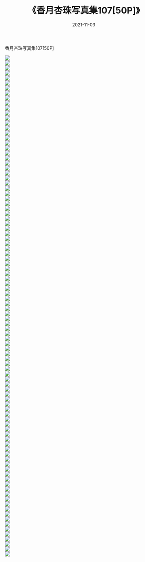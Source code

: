 ﻿---
layout: post
title:  《香月杏珠写真集107[50P]》
date:   2021-11-03
img: http://img.660000.xyz/Sharelink/性感/2021/香月杏珠写真集107[50P]/000.jpg
categories: [美女, 清纯, 唯美]
---

香月杏珠写真集107[50P]

  ![](http://img.660000.xyz/Sharelink/性感/2021/香月杏珠写真集107[50P]/001.jpg) <br> ![](http://img.660000.xyz/Sharelink/性感/2021/香月杏珠写真集107[50P]/002.jpg) <br> ![](http://img.660000.xyz/Sharelink/性感/2021/香月杏珠写真集107[50P]/003.jpg) <br> ![](http://img.660000.xyz/Sharelink/性感/2021/香月杏珠写真集107[50P]/004.jpg) <br> ![](http://img.660000.xyz/Sharelink/性感/2021/香月杏珠写真集107[50P]/005.jpg) <br> ![](http://img.660000.xyz/Sharelink/性感/2021/香月杏珠写真集107[50P]/006.jpg) <br> ![](http://img.660000.xyz/Sharelink/性感/2021/香月杏珠写真集107[50P]/007.jpg) <br> ![](http://img.660000.xyz/Sharelink/性感/2021/香月杏珠写真集107[50P]/008.jpg) <br> ![](http://img.660000.xyz/Sharelink/性感/2021/香月杏珠写真集107[50P]/009.jpg) <br> ![](http://img.660000.xyz/Sharelink/性感/2021/香月杏珠写真集107[50P]/010.jpg) <br> ![](http://img.660000.xyz/Sharelink/性感/2021/香月杏珠写真集107[50P]/011.jpg) <br> ![](http://img.660000.xyz/Sharelink/性感/2021/香月杏珠写真集107[50P]/012.jpg) <br> ![](http://img.660000.xyz/Sharelink/性感/2021/香月杏珠写真集107[50P]/013.jpg) <br> ![](http://img.660000.xyz/Sharelink/性感/2021/香月杏珠写真集107[50P]/014.jpg) <br> ![](http://img.660000.xyz/Sharelink/性感/2021/香月杏珠写真集107[50P]/015.jpg) <br> ![](http://img.660000.xyz/Sharelink/性感/2021/香月杏珠写真集107[50P]/016.jpg) <br> ![](http://img.660000.xyz/Sharelink/性感/2021/香月杏珠写真集107[50P]/017.jpg) <br> ![](http://img.660000.xyz/Sharelink/性感/2021/香月杏珠写真集107[50P]/018.jpg) <br> ![](http://img.660000.xyz/Sharelink/性感/2021/香月杏珠写真集107[50P]/019.jpg) <br> ![](http://img.660000.xyz/Sharelink/性感/2021/香月杏珠写真集107[50P]/020.jpg) <br> ![](http://img.660000.xyz/Sharelink/性感/2021/香月杏珠写真集107[50P]/021.jpg) <br> ![](http://img.660000.xyz/Sharelink/性感/2021/香月杏珠写真集107[50P]/022.jpg) <br> ![](http://img.660000.xyz/Sharelink/性感/2021/香月杏珠写真集107[50P]/023.jpg) <br> ![](http://img.660000.xyz/Sharelink/性感/2021/香月杏珠写真集107[50P]/024.jpg) <br> ![](http://img.660000.xyz/Sharelink/性感/2021/香月杏珠写真集107[50P]/025.jpg) <br> ![](http://img.660000.xyz/Sharelink/性感/2021/香月杏珠写真集107[50P]/026.jpg) <br> ![](http://img.660000.xyz/Sharelink/性感/2021/香月杏珠写真集107[50P]/027.jpg) <br> ![](http://img.660000.xyz/Sharelink/性感/2021/香月杏珠写真集107[50P]/028.jpg) <br> ![](http://img.660000.xyz/Sharelink/性感/2021/香月杏珠写真集107[50P]/029.jpg) <br> ![](http://img.660000.xyz/Sharelink/性感/2021/香月杏珠写真集107[50P]/030.jpg) <br> ![](http://img.660000.xyz/Sharelink/性感/2021/香月杏珠写真集107[50P]/031.jpg) <br> ![](http://img.660000.xyz/Sharelink/性感/2021/香月杏珠写真集107[50P]/032.jpg) <br> ![](http://img.660000.xyz/Sharelink/性感/2021/香月杏珠写真集107[50P]/033.jpg) <br> ![](http://img.660000.xyz/Sharelink/性感/2021/香月杏珠写真集107[50P]/034.jpg) <br> ![](http://img.660000.xyz/Sharelink/性感/2021/香月杏珠写真集107[50P]/035.jpg) <br> ![](http://img.660000.xyz/Sharelink/性感/2021/香月杏珠写真集107[50P]/036.jpg) <br> ![](http://img.660000.xyz/Sharelink/性感/2021/香月杏珠写真集107[50P]/037.jpg) <br> ![](http://img.660000.xyz/Sharelink/性感/2021/香月杏珠写真集107[50P]/038.jpg) <br> ![](http://img.660000.xyz/Sharelink/性感/2021/香月杏珠写真集107[50P]/039.jpg) <br> ![](http://img.660000.xyz/Sharelink/性感/2021/香月杏珠写真集107[50P]/040.jpg) <br> ![](http://img.660000.xyz/Sharelink/性感/2021/香月杏珠写真集107[50P]/041.jpg) <br> ![](http://img.660000.xyz/Sharelink/性感/2021/香月杏珠写真集107[50P]/042.jpg) <br> ![](http://img.660000.xyz/Sharelink/性感/2021/香月杏珠写真集107[50P]/043.jpg) <br> ![](http://img.660000.xyz/Sharelink/性感/2021/香月杏珠写真集107[50P]/044.jpg) <br> ![](http://img.660000.xyz/Sharelink/性感/2021/香月杏珠写真集107[50P]/045.jpg) <br> ![](http://img.660000.xyz/Sharelink/性感/2021/香月杏珠写真集107[50P]/046.jpg) <br> ![](http://img.660000.xyz/Sharelink/性感/2021/香月杏珠写真集107[50P]/047.jpg) <br> ![](http://img.660000.xyz/Sharelink/性感/2021/香月杏珠写真集107[50P]/048.jpg) <br> ![](http://img.660000.xyz/Sharelink/性感/2021/香月杏珠写真集107[50P]/049.jpg) <br> ![](http://img.660000.xyz/Sharelink/性感/2021/香月杏珠写真集107[50P]/050.jpg) <br> ![](http://img.660000.xyz/Sharelink/性感/2021/香月杏珠写真集107[50P]/051.jpg) <br> ![](http://img.660000.xyz/Sharelink/性感/2021/香月杏珠写真集107[50P]/052.jpg) <br> ![](http://img.660000.xyz/Sharelink/性感/2021/香月杏珠写真集107[50P]/053.jpg) <br> ![](http://img.660000.xyz/Sharelink/性感/2021/香月杏珠写真集107[50P]/054.jpg) <br> ![](http://img.660000.xyz/Sharelink/性感/2021/香月杏珠写真集107[50P]/055.jpg) <br> ![](http://img.660000.xyz/Sharelink/性感/2021/香月杏珠写真集107[50P]/056.jpg) <br> ![](http://img.660000.xyz/Sharelink/性感/2021/香月杏珠写真集107[50P]/057.jpg) <br> ![](http://img.660000.xyz/Sharelink/性感/2021/香月杏珠写真集107[50P]/058.jpg) <br> ![](http://img.660000.xyz/Sharelink/性感/2021/香月杏珠写真集107[50P]/059.jpg) <br> ![](http://img.660000.xyz/Sharelink/性感/2021/香月杏珠写真集107[50P]/060.jpg) <br> ![](http://img.660000.xyz/Sharelink/性感/2021/香月杏珠写真集107[50P]/061.jpg) <br> ![](http://img.660000.xyz/Sharelink/性感/2021/香月杏珠写真集107[50P]/062.jpg) <br> ![](http://img.660000.xyz/Sharelink/性感/2021/香月杏珠写真集107[50P]/063.jpg) <br> ![](http://img.660000.xyz/Sharelink/性感/2021/香月杏珠写真集107[50P]/064.jpg) <br> ![](http://img.660000.xyz/Sharelink/性感/2021/香月杏珠写真集107[50P]/065.jpg) <br> ![](http://img.660000.xyz/Sharelink/性感/2021/香月杏珠写真集107[50P]/066.jpg) <br> ![](http://img.660000.xyz/Sharelink/性感/2021/香月杏珠写真集107[50P]/067.jpg) <br> ![](http://img.660000.xyz/Sharelink/性感/2021/香月杏珠写真集107[50P]/068.jpg) <br> ![](http://img.660000.xyz/Sharelink/性感/2021/香月杏珠写真集107[50P]/069.jpg) <br> ![](http://img.660000.xyz/Sharelink/性感/2021/香月杏珠写真集107[50P]/070.jpg) <br> ![](http://img.660000.xyz/Sharelink/性感/2021/香月杏珠写真集107[50P]/071.jpg) <br> ![](http://img.660000.xyz/Sharelink/性感/2021/香月杏珠写真集107[50P]/072.jpg) <br> ![](http://img.660000.xyz/Sharelink/性感/2021/香月杏珠写真集107[50P]/073.jpg) <br> ![](http://img.660000.xyz/Sharelink/性感/2021/香月杏珠写真集107[50P]/074.jpg) <br> ![](http://img.660000.xyz/Sharelink/性感/2021/香月杏珠写真集107[50P]/075.jpg) <br> ![](http://img.660000.xyz/Sharelink/性感/2021/香月杏珠写真集107[50P]/076.jpg) <br> ![](http://img.660000.xyz/Sharelink/性感/2021/香月杏珠写真集107[50P]/077.jpg) <br> ![](http://img.660000.xyz/Sharelink/性感/2021/香月杏珠写真集107[50P]/078.jpg) <br> ![](http://img.660000.xyz/Sharelink/性感/2021/香月杏珠写真集107[50P]/079.jpg) <br> ![](http://img.660000.xyz/Sharelink/性感/2021/香月杏珠写真集107[50P]/080.jpg) <br> ![](http://img.660000.xyz/Sharelink/性感/2021/香月杏珠写真集107[50P]/081.jpg) <br> ![](http://img.660000.xyz/Sharelink/性感/2021/香月杏珠写真集107[50P]/082.jpg) <br> ![](http://img.660000.xyz/Sharelink/性感/2021/香月杏珠写真集107[50P]/083.jpg) <br> ![](http://img.660000.xyz/Sharelink/性感/2021/香月杏珠写真集107[50P]/084.jpg) <br> ![](http://img.660000.xyz/Sharelink/性感/2021/香月杏珠写真集107[50P]/085.jpg) <br> ![](http://img.660000.xyz/Sharelink/性感/2021/香月杏珠写真集107[50P]/086.jpg) <br> ![](http://img.660000.xyz/Sharelink/性感/2021/香月杏珠写真集107[50P]/087.jpg) <br> ![](http://img.660000.xyz/Sharelink/性感/2021/香月杏珠写真集107[50P]/088.jpg) <br> ![](http://img.660000.xyz/Sharelink/性感/2021/香月杏珠写真集107[50P]/089.jpg) <br> ![](http://img.660000.xyz/Sharelink/性感/2021/香月杏珠写真集107[50P]/090.jpg) <br> ![](http://img.660000.xyz/Sharelink/性感/2021/香月杏珠写真集107[50P]/091.jpg) <br> ![](http://img.660000.xyz/Sharelink/性感/2021/香月杏珠写真集107[50P]/092.jpg) <br> ![](http://img.660000.xyz/Sharelink/性感/2021/香月杏珠写真集107[50P]/093.jpg) <br> ![](http://img.660000.xyz/Sharelink/性感/2021/香月杏珠写真集107[50P]/094.jpg) <br> ![](http://img.660000.xyz/Sharelink/性感/2021/香月杏珠写真集107[50P]/095.jpg) <br> ![](http://img.660000.xyz/Sharelink/性感/2021/香月杏珠写真集107[50P]/096.jpg) <br> ![](http://img.660000.xyz/Sharelink/性感/2021/香月杏珠写真集107[50P]/097.jpg) <br> ![](http://img.660000.xyz/Sharelink/性感/2021/香月杏珠写真集107[50P]/098.jpg) <br> ![](http://img.660000.xyz/Sharelink/性感/2021/香月杏珠写真集107[50P]/099.jpg) <br> ![](http://img.660000.xyz/Sharelink/性感/2021/香月杏珠写真集107[50P]/100.jpg) <br>